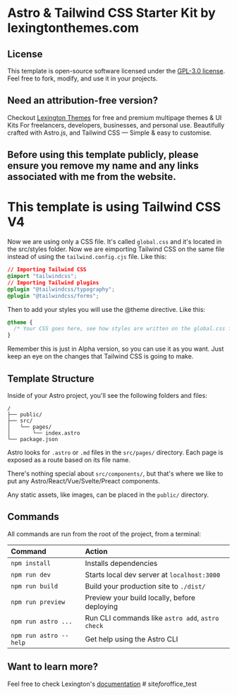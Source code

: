 # Astro & Tailwind CSS Starter Kit by lexingtonthemes.com



## License

This template is open-source software licensed under the [GPL-3.0 license](https://opensource.org/licenses/GPL-3.0). Feel free to fork, modify, and use it in your projects.
## Need an attribution-free version?
Checkout [Lexington Themes](https://lexingtonthemes.com/) for free and premium multipage themes & UI Kits
For freelancers, developers, businesses, and personal use.
Beautifully crafted with Astro.js, and Tailwind CSS — Simple & easy to customise.
 ## Before using this template publicly, please ensure you remove my name and any links associated with me from the website.


# This template is using Tailwind CSS V4

Now we are using only a CSS file. It's called `global.css` and it's located in the src/styles folder. Now we are eimporting Tailwind CSS on the same file instead of using the `tailwind.config.cjs` file. Like this:

```css
// Importing Tailwind CSS
@import "tailwindcss";
// Importing Tailwind plugins
@plugin "@tailwindcss/typography";
@plugin "@tailwindcss/forms";
```

Then to add your styles you will use the @theme directive. Like this:

```css
@theme {
  /* Your CSS goes here, see how styles are written on the global.css file */
}
```

Remember this is just in Alpha version, so you can use it as you want. Just keep an eye on the changes that Tailwind CSS is going to make.
## Template Structure

Inside of your Astro project, you'll see the following folders and files:

```
/
├── public/
├── src/
│   └── pages/
│       └── index.astro
└── package.json
```

Astro looks for `.astro` or `.md` files in the `src/pages/` directory. Each page is exposed as a route based on its file name.

There's nothing special about `src/components/`, but that's where we like to put any Astro/React/Vue/Svelte/Preact components.

Any static assets, like images, can be placed in the `public/` directory.

## Commands

All commands are run from the root of the project, from a terminal:

| Command                | Action                                           |
| :--------------------- | :----------------------------------------------- |
| `npm install`          | Installs dependencies                            |
| `npm run dev`          | Starts local dev server at `localhost:3000`      |
| `npm run build`        | Build your production site to `./dist/`          |
| `npm run preview`      | Preview your build locally, before deploying     |
| `npm run astro ...`    | Run CLI commands like `astro add`, `astro check` |
| `npm run astro --help` | Get help using the Astro CLI                     |

## Want to learn more?

Feel free to check Lexington's [documentation](https://lexingtonthemes.com/documentation/quick-start/)
#   s i t e _ f o r _ o f f i c e _ t e s t  
 